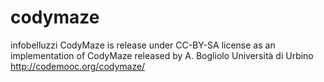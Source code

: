 # codymaze
 infobelluzzi CodyMaze is release under CC-BY-SA license as an implementation of CodyMaze released by A. Bogliolo Università di Urbino http://codemooc.org/codymaze/  
